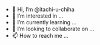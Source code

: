 - 👋 Hi, I’m @itachi-u-chiha
- 👀 I’m interested in ...
- 🌱 I’m currently learning ...
- 💞️ I’m looking to collaborate on ...
- 📫 How to reach me ...

<!---
itachi-u-chiha/itachi-u-chiha is a ✨ special ✨ repository because its `README.md` (this file) appears on your GitHub profile.
You can click the Preview link to take a look at your changes.
--->

